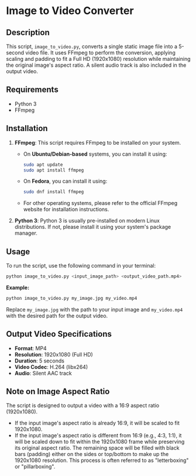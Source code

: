 # Image to Video Converter

## Description

This script, `image_to_video.py`, converts a single static image file into a 5-second video file. It uses FFmpeg to perform the conversion, applying scaling and padding to fit a Full HD (1920x1080) resolution while maintaining the original image's aspect ratio. A silent audio track is also included in the output video.

## Requirements

- Python 3
- FFmpeg

## Installation

1.  **FFmpeg**:
    This script requires FFmpeg to be installed on your system.
    *   On **Ubuntu/Debian-based** systems, you can install it using:
        ```bash
        sudo apt update
        sudo apt install ffmpeg
        ```
    *   On **Fedora**, you can install it using:
        ```bash
        sudo dnf install ffmpeg
        ```
    *   For other operating systems, please refer to the official FFmpeg website for installation instructions.

2.  **Python 3**:
    Python 3 is usually pre-installed on modern Linux distributions. If not, please install it using your system's package manager.

## Usage

To run the script, use the following command in your terminal:

```bash
python image_to_video.py <input_image_path> <output_video_path.mp4>
```

**Example:**

```bash
python image_to_video.py my_image.jpg my_video.mp4
```

Replace `my_image.jpg` with the path to your input image and `my_video.mp4` with the desired path for the output video.

## Output Video Specifications

-   **Format**: MP4
-   **Resolution**: 1920x1080 (Full HD)
-   **Duration**: 5 seconds
-   **Video Codec**: H.264 (libx264)
-   **Audio**: Silent AAC track

## Note on Image Aspect Ratio

The script is designed to output a video with a 16:9 aspect ratio (1920x1080).
-   If the input image's aspect ratio is already 16:9, it will be scaled to fit 1920x1080.
-   If the input image's aspect ratio is different from 16:9 (e.g., 4:3, 1:1), it will be scaled down to fit within the 1920x1080 frame while preserving its original aspect ratio. The remaining space will be filled with black bars (padding) either on the sides or top/bottom to make up the 1920x1080 resolution. This process is often referred to as "letterboxing" or "pillarboxing".
